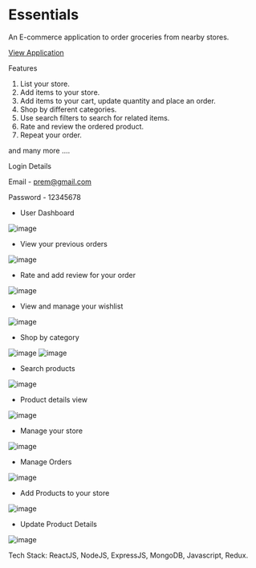 # Essentials
An E-commerce application to order groceries from nearby stores.

[View Application](https://essentials-grocery-store.herokuapp.com/)

Features 
1. List your store.
2. Add items to your store.
3. Add items to your cart, update quantity and place an order.
4. Shop by different categories.
5. Use search filters to search for related items.
6. Rate and review the ordered product.
7. Repeat your order.

and many more ....

Login Details

Email - prem@gmail.com

Password - 12345678

- User Dashboard

![image](https://user-images.githubusercontent.com/56423583/178976758-2eac545f-813a-474c-9df4-d6c386e813b3.png)

- View your previous orders

![image](https://user-images.githubusercontent.com/56423583/178972370-fe1025da-8d4e-4050-addc-51b2b7f18db1.png)

- Rate and add review for your order

![image](https://user-images.githubusercontent.com/56423583/178972558-48a01c15-fa40-4c29-a18b-4a891debd971.png)

- View and manage your wishlist

![image](https://user-images.githubusercontent.com/56423583/178972705-f9b8ac32-12cc-4fad-afd0-0832a312acc3.png)

- Shop by category

![image](https://user-images.githubusercontent.com/56423583/178973241-1b449d06-2ee1-4abf-8b7e-158629157d1f.png)
![image](https://user-images.githubusercontent.com/56423583/178972949-da2fe7df-abb1-4784-914a-964bf3ffaffa.png)

- Search products

![image](https://user-images.githubusercontent.com/56423583/178973417-5235052a-af2a-4729-93fc-0575b319d295.png)

- Product details view

![image](https://user-images.githubusercontent.com/56423583/178973138-fce9ce41-e474-417d-9b0a-08cd51836aa3.png)

- Manage your store

![image](https://user-images.githubusercontent.com/56423583/178973648-71ea0a8d-d0fb-4d25-8f7e-43560c7f013c.png)

- Manage Orders

![image](https://user-images.githubusercontent.com/56423583/178975202-44ce500d-5eca-4f41-a63c-0e1f8e941945.png)

- Add Products to your store

![image](https://user-images.githubusercontent.com/56423583/178974194-38673dbc-c78c-4a01-895e-ba02003819a5.png)

- Update Product Details

![image](https://user-images.githubusercontent.com/56423583/178974333-111acc9e-05b5-4c60-9104-f9051d9ac73f.png)

Tech Stack: ReactJS, NodeJS, ExpressJS, MongoDB, Javascript, Redux.
